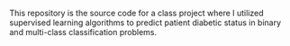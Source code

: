 This repository is the source code for a class project where I utilized supervised learning algorithms to predict patient diabetic status in binary and multi-class classification problems.
